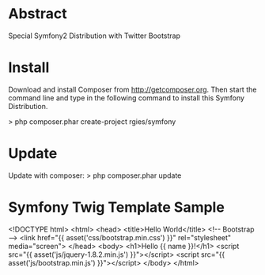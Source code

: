 Abstract
===========

Special Symfony2 Distribution with Twitter Bootstrap

Install
========

Download and install Composer from http://getcomposer.org.
Then start the command line and type in the following command to install this Symfony Distribution.

&gt; php composer.phar create-project rgies/symfony


Update
========

Update with composer:
&gt; php composer.phar update

Symfony Twig Template Sample
=============================

&lt;!DOCTYPE html&gt;
&lt;html&gt;
  &lt;head&gt;
    &lt;title&gt;Hello World&lt;/title&gt;
    &lt;!-- Bootstrap --&gt;
    &lt;link href="{{ asset('css/bootstrap.min.css') }}" rel="stylesheet" media="screen"&gt;
  &lt;/head&gt;
  &lt;body&gt;
    &lt;h1&gt;Hello {{ name }}!&lt;/h1&gt;
    &lt;script src="{{ asset('js/jquery-1.8.2.min.js') }}"&gt;&lt;/script&gt;
    &lt;script src="{{ asset('js/bootstrap.min.js') }}"&gt;&lt;/script&gt;
  &lt;/body&gt;
&lt;/html&gt;